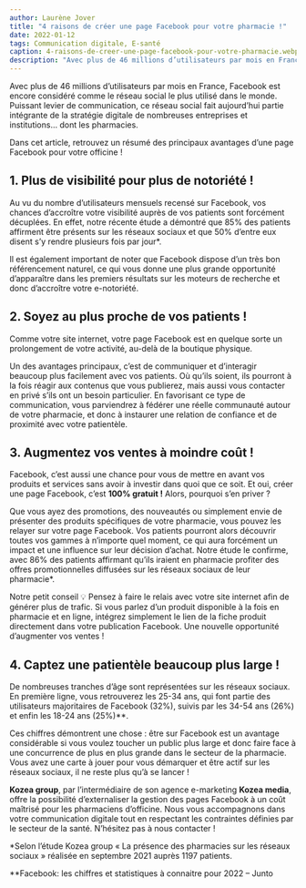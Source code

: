 ```yaml
---
author: Laurène Jover
title: "4 raisons de créer une page Facebook pour votre pharmacie !"
date: 2022-01-12
tags: Communication digitale, E-santé
caption: 4-raisons-de-creer-une-page-facebook-pour-votre-pharmacie.webp
description: "Avec plus de 46 millions d’utilisateurs par mois en France, Facebook est encore considéré comme le réseau social le plus utilisé dans le monde. Puissant levier de communication, ce réseau social fait aujourd’hui partie intégrante de la stratégie digitale de nombreuses entreprises et institutions… dont les pharmacies."
---
```


Avec plus de 46 millions d’utilisateurs par mois en France, Facebook est encore considéré comme le réseau social le plus utilisé dans le monde. Puissant levier de communication, ce réseau social fait aujourd’hui partie intégrante de la stratégie digitale de nombreuses entreprises et institutions… dont les pharmacies.

Dans cet article, retrouvez un résumé des principaux avantages d’une page Facebook pour votre officine !

## 1. Plus de visibilité pour plus de notoriété !

Au vu du nombre d’utilisateurs mensuels recensé sur Facebook, vos chances d’accroître votre visibilité auprès de vos patients sont forcément décuplées. En effet, notre récente étude a démontré que 85% des patients affirment être présents sur les réseaux sociaux et que 50% d’entre eux disent s’y rendre plusieurs fois par jour\*.

Il est également important de noter que Facebook dispose d’un très bon référencement naturel, ce qui vous donne une plus grande opportunité d’apparaître dans les premiers résultats sur les moteurs de recherche et donc d’accroître votre e-notoriété.

## 2. Soyez au plus proche de vos patients !

Comme votre site internet, votre page Facebook est en quelque sorte un prolongement de votre activité, au-delà de la boutique physique.

Un des avantages principaux, c’est de communiquer et d’interagir beaucoup plus facilement avec vos patients. Où qu’ils soient, ils pourront à la fois réagir aux contenus que vous publierez, mais aussi vous contacter en privé s’ils ont un besoin particulier. En favorisant ce type de communication, vous parviendrez à fédérer une réelle communauté autour de votre pharmacie, et donc à instaurer une relation de confiance et de proximité avec votre patientèle.

## 3. Augmentez vos ventes à moindre coût !

Facebook, c’est aussi une chance pour vous de mettre en avant vos produits et services sans avoir à investir dans quoi que ce soit. Et oui, créer une page Facebook, c’est **100% gratuit !** Alors, pourquoi s’en priver ?

Que vous ayez des promotions, des nouveautés ou simplement envie de présenter des produits spécifiques de votre pharmacie, vous pouvez les relayer sur votre page Facebook. Vos patients pourront alors découvrir toutes vos gammes à n’importe quel moment, ce qui aura forcément un impact et une influence sur leur décision d’achat. Notre étude le confirme, avec 86% des patients affirmant qu’ils iraient en pharmacie profiter des offres promotionnelles diffusées sur les réseaux sociaux de leur pharmacie\*.

Notre petit conseil 💡 Pensez à faire le relais avec votre site internet afin de générer plus de trafic. Si vous parlez d’un produit disponible à la fois en pharmacie et en ligne, intégrez simplement le lien de la fiche produit directement dans votre publication Facebook. Une nouvelle opportunité d’augmenter vos ventes !

## 4. Captez une patientèle beaucoup plus large !

De nombreuses tranches d’âge sont représentées sur les réseaux sociaux. En première ligne, vous retrouverez les 25-34 ans, qui font partie des utilisateurs majoritaires de Facebook (32%), suivis par les 34-54 ans (26%) et enfin les 18-24 ans (25%)\*\*.

Ces chiffres démontrent une chose : être sur Facebook est un avantage considérable si vous voulez toucher un public plus large et donc faire face à une concurrence de plus en plus grande dans le secteur de la pharmacie. Vous avez une carte à jouer pour vous démarquer et être actif sur les réseaux sociaux, il ne reste plus qu’à se lancer !

**Kozea group**, par l’intermédiaire de son agence e-marketing **Kozea media**, offre la possibilité d’externaliser la gestion des pages Facebook à un coût maîtrisé pour les pharmaciens d’officine. Nous vous accompagnons dans votre communication digitale tout en respectant les contraintes définies par le secteur de la santé. N’hésitez pas à nous contacter !

\*Selon l’étude Kozea group « La présence des pharmacies sur les réseaux sociaux » réalisée en septembre 2021 auprès 1197 patients.

\*\*Facebook: les chiffres et statistiques à connaitre pour 2022 – Junto

